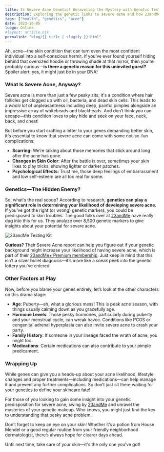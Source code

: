 ```yaml
---
title: Is Severe Acne Genetic? Unraveling the Mystery with Genetic Testing
description: Exploring the genetic links to severe acne and how 23andMe can help you understand your predisposition.
tags: ["health", "genetics", "acne"]
date: 2023-10-05
luogo: Online
#layout: article.njk
permalink: "blog/{{ title | slugify }}.html"
---
```


Ah, acne—the skin condition that can turn even the most confident individual into a self-conscious hermit. If you’ve ever found yourself hiding behind that oversized hoodie or throwing shade at that mirror, then you're probably curious—**is there a genetic reason for this uninvited guest?** Spoiler alert: yes, it might just be in your DNA!

### What Is Severe Acne, Anyway?
Severe acne is more than just a few pesky zits; it's a condition where hair follicles get clogged up with oil, bacteria, and dead skin cells. This leads to a *whole lot* of unpleasantness including deep, painful pimples alongside an impressive array of whiteheads and blackheads. And don’t think you can escape—this condition loves to play hide and seek on your face, neck, back, and chest!

But before you start crafting a letter to your genes demanding better skin, it's essential to know that severe acne can come with some not-so-fun complications:

- **Scarring:** We’re talking about those memories that stick around long after the acne has gone.
- **Changes in Skin Color:** After the battle is over, sometimes your skin likes to play tricks, showing lighter or darker patches.
- **Psychological Effects:** Trust me, those deep feelings of embarrassment and low self-esteem are all too real for some.

### Genetics—The Hidden Enemy?
So, what's the real scoop? According to research, **genetics can play a significant role in determining your likelihood of developing severe acne.** If you've got the right (or wrong) genetic markers, you could be predisposed to skin troubles. The good folks over at [23andMe](https://www.23andme.com/topics/health-predispositions/severe-acne/) have really dug into this for us. They analyze over 8,500 genetic markers to give insights about your potential for severe acne. 

![23andMe Testing Kit](https://www.23andme.com/uploads/sites/2/20240109213029/Premium.jpg)

**Curious?** Their Severe Acne report can help you figure out if your genetic background might increase your likelihood of having severe acne, which is part of their [23andMe+ Premium membership](https://www.23andme.com/). Just keep in mind that this isn’t a silver bullet diagnosis—it’s more like a sneak peek into the genetic lottery you've entered.

### Other Factors at Play
Now, before you blame your genes entirely, let’s look at the other characters on this drama stage:

- **Age**: Puberty—ah, what a glorious mess! This is peak acne season, with things usually calming down as you gracefully age.
- **Hormone Levels**: Those pesky hormones, particularly during puberty and your menstrual cycle, can wreak havoc. Conditions like PCOS or congenital adrenal hyperplasia can also invite severe acne to crash your party.
- **Family History**: If someone in your lineage faced the wrath of acne, you might too.
- **Medications**: Certain medications can also contribute to your pimple predicament.

### Wrapping Up
While genes can give you a heads-up about your acne likelihood, lifestyle changes and proper treatments—including medications—can help manage it and prevent any further complications. So don’t just sit there waiting for your genetics to define your skincare fate! 

For those of you looking to gain some insight into your genetic predisposition for severe acne, swing by [23andMe](https://www.23andme.com/) and unravel the mysteries of your genetic makeup. Who knows, you might just find the key to understanding that pesky acne problem.

Don’t forget to keep an eye on your skin! Whether it’s a potion from House Mendel or a good regular routine from your friendly neighborhood dermatologist, there’s always hope for clearer days ahead. 

Until next time, take care of your skin—it's the only one you've got!